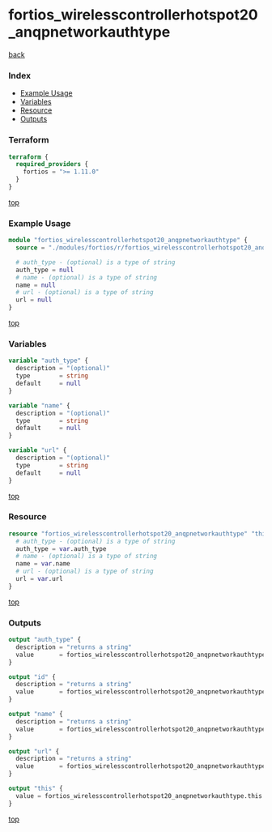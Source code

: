 # fortios_wirelesscontrollerhotspot20_anqpnetworkauthtype

[back](../fortios.md)

### Index

- [Example Usage](#example-usage)
- [Variables](#variables)
- [Resource](#resource)
- [Outputs](#outputs)

### Terraform

```terraform
terraform {
  required_providers {
    fortios = ">= 1.11.0"
  }
}
```

[top](#index)

### Example Usage

```terraform
module "fortios_wirelesscontrollerhotspot20_anqpnetworkauthtype" {
  source = "./modules/fortios/r/fortios_wirelesscontrollerhotspot20_anqpnetworkauthtype"

  # auth_type - (optional) is a type of string
  auth_type = null
  # name - (optional) is a type of string
  name = null
  # url - (optional) is a type of string
  url = null
}
```

[top](#index)

### Variables

```terraform
variable "auth_type" {
  description = "(optional)"
  type        = string
  default     = null
}

variable "name" {
  description = "(optional)"
  type        = string
  default     = null
}

variable "url" {
  description = "(optional)"
  type        = string
  default     = null
}
```

[top](#index)

### Resource

```terraform
resource "fortios_wirelesscontrollerhotspot20_anqpnetworkauthtype" "this" {
  # auth_type - (optional) is a type of string
  auth_type = var.auth_type
  # name - (optional) is a type of string
  name = var.name
  # url - (optional) is a type of string
  url = var.url
}
```

[top](#index)

### Outputs

```terraform
output "auth_type" {
  description = "returns a string"
  value       = fortios_wirelesscontrollerhotspot20_anqpnetworkauthtype.this.auth_type
}

output "id" {
  description = "returns a string"
  value       = fortios_wirelesscontrollerhotspot20_anqpnetworkauthtype.this.id
}

output "name" {
  description = "returns a string"
  value       = fortios_wirelesscontrollerhotspot20_anqpnetworkauthtype.this.name
}

output "url" {
  description = "returns a string"
  value       = fortios_wirelesscontrollerhotspot20_anqpnetworkauthtype.this.url
}

output "this" {
  value = fortios_wirelesscontrollerhotspot20_anqpnetworkauthtype.this
}
```

[top](#index)